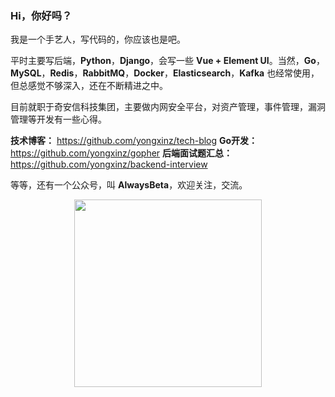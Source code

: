 
### Hi，你好吗？

我是一个手艺人，写代码的，你应该也是吧。

平时主要写后端，**Python**，**Django**，会写一些 **Vue + Element UI**。当然，**Go**，**MySQL**，**Redis**，**RabbitMQ**，**Docker**，**Elasticsearch**，**Kafka** 也经常使用，但总感觉不够深入，还在不断精进之中。

目前就职于奇安信科技集团，主要做内网安全平台，对资产管理，事件管理，漏洞管理等开发有一些心得。

**技术博客：** https://github.com/yongxinz/tech-blog
**Go开发：** https://github.com/yongxinz/gopher
**后端面试题汇总：** https://github.com/yongxinz/backend-interview

等等，还有一个公众号，叫 **AlwaysBeta**，欢迎关注，交流。

<center class="half">
    <img src="https://github.com/yongxinz/gopher/blob/main/alwaysbeta.JPG" width="300"/>
</center>
